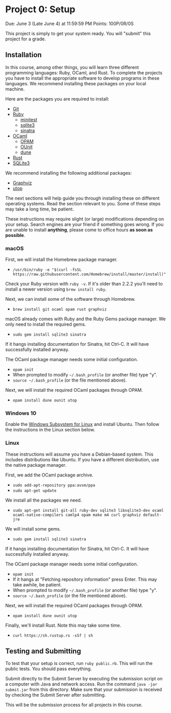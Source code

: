 # Project 0: Setup
Due: June 3 (Late June 4) at 11:59:59 PM
Points: 100P/0R/0S

This project is simply to get your system ready.
You will "submit" this project for a grade.

## Installation

In this course,
among other things,
you will learn three different programming languages:
Ruby, OCaml, and Rust.
To complete the projects
you have to install the appropriate software
to develop programs in these languages.
We recommend installing these packages on your local machine.

Here are the packages you are required to install:

* [Git](https://git-scm.com/)
* [Ruby](https://www.ruby-lang.org)
  - [minitest](https://rubygems.org/gems/minitest)
  - [sqlite3](https://rubygems.org/gems/sqlite3)
  - [sinatra](https://rubygems.org/gems/sinatra)
* [OCaml](http://ocaml.org)
  - [OPAM](https://opam.ocaml.org)
  - [OUnit](https://opam.ocaml.org/packages/ounit)
  - [dune](https://opam.ocaml.org/packages/dune)
* [Rust](https://www.rust-lang.org)
* [SQLite3](https://sqlite.org)

We recommend installing the following additional packages:

* [Graphviz](http://graphviz.org)
* [utop](https://opam.ocaml.org/packages/utop)

The next sections
will help guide you through installing these
on different operating systems.
Read the section relevant to you.
Some of these steps may take a long time,
be patient.

These instructions may require slight (or large) modifications
depending on your setup.
Search engines are your friend if something goes wrong.
If you are unable to install **anything**,
please come to office hours
**as soon as possible**.

### macOS

First, we will install the Homebrew package manager.

* `/usr/bin/ruby -e "$(curl -fsSL https://raw.githubusercontent.com/Homebrew/install/master/install)"`

Check your Ruby version with `ruby -v`.
If it's older than 2.2.2
you'll need to install a newer version
using `brew install ruby`.

Next, we can install some of the software through Homebrew.

* `brew install git ocaml opam rust graphviz`

macOS already comes with Ruby and the Ruby Gems package manager.
We only need to install the required gems.

* `sudo gem install sqlite3 sinatra`

If it hangs installing documentation for Sinatra,
hit Ctrl-C.
It will have successfully installed anyway.

The OCaml package manager needs some initial configuration.

* `opam init`
* When prompted to modify `~/.bash_profile` (or another file) type "y".
* `source ~/.bash_profile` (or the file mentioned above).

Next, we will install the required OCaml packages through OPAM.

* `opam install dune ounit utop`

### Windows 10

Enable the [Windows Subsystem for Linux](https://docs.microsoft.com/en-us/windows/wsl/install-win10)
and install Ubuntu.
Then follow the instructions in the Linux section below.

### Linux

These instructions will assume you have a Debian-based system.
This includes distributions like Ubuntu.
If you have a different distribution,
use the native package manager.

First, we add the OCaml package archive.

* `sudo add-apt-repository ppa:avsm/ppa`
* `sudo apt-get update`

We install all the packages we need.

* `sudo apt-get install git-all ruby-dev sqlite3 libsqlite3-dev ocaml ocaml-native-compilers camlp4 opam make m4 curl graphviz default-jre`

We will install some gems.

* `sudo gem install sqlite3 sinatra`

If it hangs installing documentation for Sinatra,
hit Ctrl-C.
It will have successfully installed anyway.

The OCaml package manager needs some initial configuration.

* `opam init`
* If it hangs at "Fetching repository information" press Enter. This may take awhile, be patient.
* When prompted to modify `~/.bash_profile` (or another file) type "y".
* `source ~/.bash_profile` (or the file mentioned above).

Next, we will install the required OCaml packages through OPAM.

* `opam install dune ounit utop`

Finally, we'll install Rust. Note this may take some time.

* `curl https://sh.rustup.rs -sSf | sh`

## Testing and Submitting

To test that your setup is correct,
run `ruby public.rb`.
This will run the public tests.
You should pass everything.

Submit directly to the Submit Server
by executing the submission script
on a computer with Java and network access.
Run the command
`java -jar submit.jar`
from this directory.
Make sure that your submission is received
by checking the Submit Server after submitting.

This will be the submission process
for all projects in this course.
